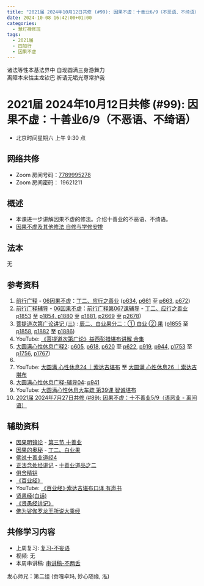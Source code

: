 ```yaml
---
title: "2021届 2024年10月12日共修 (#99): 因果不虚：十善业6/9（不恶语、不绮语）"
date: 2024-10-08 16:42:00+01:00
categories:
  - 慧灯禅修班
tags:
  - 2021届
  - 四加行
  - 因果不虚
---
```

诸法等性本基法界中 自现圆满三身游舞力\
离障本来怙主龙钦巴 祈请无垢光尊常护我

# 2021届 2024年10月12日共修 (#99): 因果不虚：十善业6/9（不恶语、不绮语）

* 北京时间星期六 上午 9:30 点

## 网络共修

* Zoom 房间号码：[7789995278](https://us02web.zoom.us/j/7789995278?pwd=VjZmbWJFY2k2K0E5RVB2cTNIQmhqUT09)
* Zoom 房间密码： 19621211

## 概述

* 本课进一步讲解因果不虚的修法。介绍十善业的不恶语、不绮语。 
* [因果不虚及其他修法 自修与学修安排 ](https://fohuifayu.com/index.php/huideng-jiangtang/chanxiuke/zen-03/8655-zen03-ygbx)

## 法本

无

## 参考资料

1. [](https://huidengchanxiu.net/refs/qxgs/fudao/qxgsfd-06yg#%E5%89%8D%E8%A1%8C%E5%B9%BF%E9%87%8A059%E8%AF%BE-%E6%B3%95%E5%B8%88%E8%BE%85%E5%AF%BC%E7%AD%94%E7%96%91%E6%99%BA%E8%AF%9A%E5%A0%AA%E5%B8%83)[前行广释](https://huidengchanxiu.net/refs/qxgs) - [06因果不虚](https://huidengchanxiu.net/refs/qxgs/qxgs-06yg)：[丁二、应行之善业](https://huidengchanxiu.net/refs/qxgs/qxgs-06yg/#%E4%B8%81%E4%BA%8C%E5%BA%94%E8%A1%8C%E4%B9%8B%E5%96%84%E4%B8%9A) ([p634](https://huidengchanxiu.net/refs/qxgs/qxgs-06yg/#p634), [p661](https://huidengchanxiu.net/refs/qxgs/qxgs-06yg/#p661) 至 [p663](https://huidengchanxiu.net/refs/qxgs/qxgs-06yg/#p663), [p672](https://huidengchanxiu.net/refs/qxgs/qxgs-06yg/#p672))
2. [](https://huidengchanxiu.net/refs/qxgs/qxgs-06yg#%E5%89%8D%E8%A1%8C%E5%B9%BF%E9%87%8A%E7%AC%AC060%E8%AF%BE)[前行广释辅导](https://huidengchanxiu.net/refs/fudao) - [06因果不虚](https://huidengchanxiu.net/refs/qxgs/fudao/qxgsfd-06yg)：[前行广释第067课辅导](https://huidengchanxiu.net/refs/qxgs/fudao/qxgsfd-06yg/#%E5%89%8D%E8%A1%8C%E5%B9%BF%E9%87%8A%E7%AC%AC067%E8%AF%BE%E8%BE%85%E5%AF%BC) - [](https://huidengchanxiu.net/refs/qxgs/fudao/qxgsfd-06yg/#%E5%89%8D%E8%A1%8C%E5%B9%BF%E9%87%8A%E7%AC%AC064%E8%AF%BE%E8%BE%85%E5%AF%BC)[丁二、应行之善业](https://huidengchanxiu.net/refs/qxgs/fudao/qxgsfd-06yg/#%E4%B8%81%E4%BA%8C%E5%BA%94%E8%A1%8C%E4%B9%8B%E5%96%84%E4%B8%9A)  [p1853](https://huidengchanxiu.net/refs/qxgs/fudao/qxgsfd-06yg/#p1853) 至 [p1854](https://huidengchanxiu.net/refs/qxgs/fudao/qxgsfd-06yg/#p1854),[ p1880](https://huidengchanxiu.net/refs/qxgs/fudao/qxgsfd-06yg/#p1880) 至 [p1881](https://huidengchanxiu.net/refs/qxgs/fudao/qxgsfd-06yg/#p1881), [p2669](https://huidengchanxiu.net/refs/qxgs/fudao/qxgsfd-06yg/#p2669) 至 [p2678](https://huidengchanxiu.net/refs/qxgs/fudao/qxgsfd-06yg/#p2678)) 
3. [](https://huidengchanxiu.net/refs/qxgs/fudao/qxgsfd-06yg#%E5%89%8D%E8%A1%8C%E5%B9%BF%E9%87%8A059%E8%AF%BE-%E6%B3%95%E5%B8%88%E8%BE%85%E5%AF%BC%E7%AD%94%E7%96%91%E6%99%BA%E8%AF%9A%E5%A0%AA%E5%B8%83)[](https://huidengchanxiu.net/refs/qxgs/fudao/qxgsfd-06yg/#%E5%89%8D%E8%A1%8C%E5%B9%BF%E9%87%8A064%E8%AF%BE-%E6%B3%95%E5%B8%88%E8%BE%85%E5%AF%BC%E7%AD%94%E7%96%91%E6%99%BA%E8%AF%9A%E5%A0%AA%E5%B8%83)[菩提道次第广论讲记 (三)](https://huidengchanxiu.net/refs/ptdcdgl/3/) : [](https://huidengchanxiu.net/refs/ptdcdgl/3/#%E6%9C%AA%E4%B8%89%E9%82%AA%E8%A7%81%E5%88%86%E4%B8%89-%E7%95%A5%E8%AF%B4--%E4%BD%95%E4%B8%BA%E9%82%AA%E8%A7%81--%E9%82%AA%E8%A7%81%E4%B9%8B%E7%A9%B6%E7%AB%9F)[辰二、白业果分二：① 白业 ② 果](https://huidengchanxiu.net/refs/ptdcdgl/3/#%E8%BE%B0%E4%BA%8C%E7%99%BD%E4%B8%9A%E6%9E%9C%E5%88%86%E4%BA%8C-%E7%99%BD%E4%B8%9A--%E6%9E%9C) ([p1855](https://huidengchanxiu.net/refs/qxgs/fudao/qxgsfd-06yg/#p1855) 至 [p1858](https://huidengchanxiu.net/refs/qxgs/fudao/qxgsfd-06yg/#p1858), [p1882](https://huidengchanxiu.net/refs/qxgs/fudao/qxgsfd-06yg/#p1882) 至 [p1886](https://huidengchanxiu.net/refs/qxgs/fudao/qxgsfd-06yg/#p1886)[](https://huidengchanxiu.net/refs/ptdcdgl/3/#p2586)) 
4. YouTube: [《菩提道次第广论》益西彭措堪布讲解 合集](https://www.youtube.com/playlist?list=PLvhysUtdbxCBq9MxPLr6pauLmbwndXY9o)[](https://huidengchanxiu.net/refs/xmfw/s2/s2-sxyd4-ygbx)
5. [大圆满心性休息广释2](https://huidengchanxiu.net/refs/dymxxxx/dymxxxx-gs2)[](https://huidengchanxiu.net/refs/dymxxxx/dymxxxx-gs2#%E7%AC%AC%E4%BA%8C%E5%8D%81%E4%BA%8C%E8%AF%BE): [](https://huidengchanxiu.net/refs/dymxxxx/dymxxxx-gs2/#%E7%AC%AC%E4%BA%8C%E5%8D%81%E5%9B%9B%E8%AF%BE)[p605](https://huidengchanxiu.net/refs/dymxxxx/dymxxxx-gs2/#p605), [p618](https://huidengchanxiu.net/refs/dymxxxx/dymxxxx-gs2/#p618), [p620](https://huidengchanxiu.net/refs/dymxxxx/dymxxxx-gs2/#p620) 至 [p622](https://huidengchanxiu.net/refs/dymxxxx/dymxxxx-gs2/#p622), [](https://huidengchanxiu.net/refs/dymxxxx/dymxxxx-gs2/#p677)[p919](https://huidengchanxiu.net/refs/dymxxxx/dymxxxx-gs2/#p919), [p944,](https://huidengchanxiu.net/refs/dymxxxx/dymxxxx-gs2/#p944) [p1753](https://huidengchanxiu.net/refs/dymxxxx/dymxxxx-gs2/#p1753) 至 [p1756](https://huidengchanxiu.net/refs/dymxxxx/dymxxxx-gs2/#p1756), [p1767](https://huidengchanxiu.net/refs/dymxxxx/dymxxxx-gs2/#p1767))
6.
7. YouTube: [大圆满 心性休息24 ｜索达吉堪布](https://www.youtube.com/watch?v=Hb2KSQOp2fM&list=PLAnEIprIVklebrDFUKaC67LssdOO2y87p&index=25) 至 [大圆满 心性休息26 ｜索达吉堪布](https://www.youtube.com/watch?v=Enabn9gFO6U&list=PLAnEIprIVklebrDFUKaC67LssdOO2y87p&index=26)
8. [大圆满心性休息广释-辅导04](https://huidengchanxiu.net/refs/dymxxxx/fudao/fd-04/): [p941](https://huidengchanxiu.net/refs/dymxxxx/fudao/fd-04/#p941)
9. YouTube: [大圆满心性休息大车疏 第39课 智诚堪布](https://www.youtube.com/watch?v=4iLTD2pVaq8&list=PL5y-PP7QihJ1Gh3w_hYZMkn4AWFXr_2iu&index=40)
10. [2021届 2024年7月27日共修 (#89): 因果不虚：十不善业5/9（语恶业 - 离间语）](https://huidengvan.netlify.app/posts/2024-07-22-2021%E5%B1%8A-2024%E5%B9%B47%E6%9C%8827%E6%97%A5%E5%85%B1%E4%BF%AE-89-%E5%9B%A0%E6%9E%9C%E4%B8%8D%E8%99%9A%E5%8D%81%E4%B8%8D%E5%96%84%E4%B8%9A5-9%E8%AF%AD%E6%81%B6%E4%B8%9A-%E7%A6%BB%E9%97%B4%E8%AF%AD/)

## **辅助资料**[](https://huidengchanxiu.net/refs/misc/zfncj01)[](https://www.huidengvan.com/posts/2023-08-05-2021%E5%B1%8A-2023%E5%B9%B48%E6%9C%8812%E6%97%A5%E5%85%B1%E4%BF%AE-46-%E8%BD%AE%E5%9B%9E%E8%BF%87%E6%82%A3%E6%95%B4%E4%BD%932-2%E4%B8%89%E6%A0%B9%E6%9C%AC%E8%8B%A6/)

* [](https://www.huidengvan.com/tags/%E4%BD%9B%E8%AF%B4%E7%A8%BB%E7%A7%86%E7%BB%8F/)[因果明镜论](https://huidengchanxiu.net/refs/misc/ygmjl) - [第三节 十善业](https://huidengchanxiu.net/refs/misc/ygmjl/#%E7%AC%AC%E4%B8%89%E8%8A%82-%E5%8D%81%E5%96%84%E4%B8%9A)
* [因果的奥秘](https://www.xianmixuezi.com/%E9%81%93%E6%AC%A1%E7%AC%AC%E6%96%87%E5%BA%93/%E5%9B%A0%E6%9E%9C%E7%9A%84%E5%A5%A5%E7%A7%98) - [丁二、白业果](https://www.xianmixuezi.com/%E9%81%93%E6%AC%A1%E7%AC%AC%E6%96%87%E5%BA%93/%E5%9B%A0%E6%9E%9C%E7%9A%84%E5%A5%A5%E7%A7%98/%E4%B8%81%E4%BA%8C%E7%99%BD%E4%B8%9A%E6%9E%9C)
* [佛说十善业道经4](https://www.xianmixuezi.com/%E4%BD%9B%E7%BB%8F%E5%AE%9D%E5%85%B8%E7%B3%BB%E5%88%97/%E4%BD%9B%E8%AF%B4%E5%8D%81%E5%96%84%E4%B8%9A%E9%81%93%E7%BB%8F/%E4%BD%9B%E8%AF%B4%E5%8D%81%E5%96%84%E4%B8%9A%E9%81%93%E7%BB%8F-4)
* [正法念处经讲记](https://www.xianmixuezi.com/%E4%BD%9B%E7%BB%8F%E5%AE%9D%E5%85%B8%E7%B3%BB%E5%88%97/%E6%AD%A3%E6%B3%95%E5%BF%B5%E5%A4%84%E7%BB%8F) - [十善业道品之二](https://www.xianmixuezi.com/%E4%BD%9B%E7%BB%8F%E5%AE%9D%E5%85%B8%E7%B3%BB%E5%88%97/%E6%AD%A3%E6%B3%95%E5%BF%B5%E5%A4%84%E7%BB%8F/%E5%8D%81%E5%96%84%E4%B8%9A%E9%81%93%E5%93%81%E4%B9%8B%E4%BA%8C)
* [俱舍精钥](https://www.riyuebianzhao.com/%E4%BA%94%E8%AE%BA/%E4%BF%B1%E8%88%8D%E7%B2%BE%E9%92%A5)
* [《百业经》](https://huidengchanxiu.net/refs/misc/byj)[](https://huidengchanxiu.net/refs/misc/byj)[](https://huidengchanxiu.net/refs/misc/byj)
* YouTube: [《百业经》·索达吉堪布口译 有声书](https://www.youtube.com/playlist?list=PLYOi3WbNHCBtsHH6QTrxVJuvBtiNHWdj6)
* [贤愚经(白话)](http://read.goodweb.net.cn/news/news_more.asp?lm2=2378)
* [](http://fodizi.net/fojing/10/2818.html)[《贤愚经讲记》](https://www.xianmixuezi.com/%E4%BD%9B%E7%BB%8F%E5%AE%9D%E5%85%B8%E7%B3%BB%E5%88%97/%E8%B4%A4%E6%84%9A%E7%BB%8F)
* [佛为娑伽罗龙王所说大乘经](https://www.zhihuihai.net/%E5%AD%A6%E4%BD%9B%E4%B9%8B%E5%AE%B6/%E5%88%9D%E7%BA%A7%E8%AF%BE%E7%A8%8B/%E5%AD%A6%E7%BB%8F/%E4%BD%9B%E4%B8%BA%E5%A8%91%E4%BC%BD%E7%BD%97%E9%BE%99%E7%8E%8B%E6%89%80%E8%AF%B4%E5%A4%A7%E4%B9%98%E7%BB%8F)

[](http://www.shixiu.net/dujing/fojing/jingjibu/2126.html)

## **共修学习内容**

* 上周复习: [](/f/up/复习-十善业-不杀生-.docx)[复习-不妄语](/f/up/复习-不妄语.docx)
* 视频: [](https://fohuifayu.com/index.php/huideng-jiangtang/fofa-jianxiu/chuli-xin/671-l11034)无
* 本周串讲稿: [串讲稿-不两舌](/f/up/串讲稿-不两舌.ppt)

发心师兄：第二组 (贡嘎卓玛, 妙心随缘, 泓)
